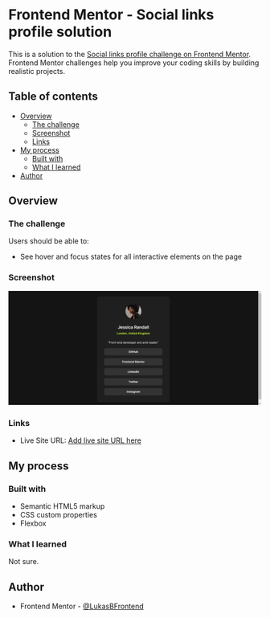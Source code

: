 # Frontend Mentor - Social links profile solution

This is a solution to the [Social links profile challenge on Frontend Mentor](https://www.frontendmentor.io/challenges/social-links-profile-UG32l9m6dQ). Frontend Mentor challenges help you improve your coding skills by building realistic projects. 

## Table of contents

- [Overview](#overview)
  - [The challenge](#the-challenge)
  - [Screenshot](#screenshot)
  - [Links](#links)
- [My process](#my-process)
  - [Built with](#built-with)
  - [What I learned](#what-i-learned)
- [Author](#author)

## Overview

### The challenge

Users should be able to:

- See hover and focus states for all interactive elements on the page

### Screenshot

![](./solution.jpg)

### Links

- Live Site URL: [Add live site URL here](https://lukasbfrontend.github.io/Social-links-profile/)

## My process

### Built with

- Semantic HTML5 markup
- CSS custom properties
- Flexbox

### What I learned

Not sure.

## Author

- Frontend Mentor - [@LukasBFrontend](https://www.frontendmentor.io/profile/LukasBFrontend)
